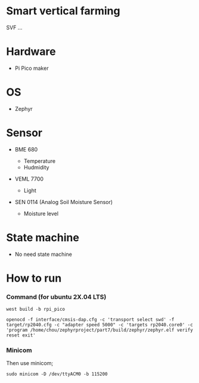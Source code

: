 # Smart vertical farming 

SVF ...

# Hardware

* Pi Pico maker

# OS

* Zephyr

# Sensor

* BME 680
  * Temperature
  * Hudmidity

* VEML 7700 
  * Light

* SEN 0114 (Analog Soil Moisture Sensor)
  * Moisture level
  
  
# State machine

* No need state machine

# How to run

### Command (for ubuntu 2X.04 LTS)

```
west build -b rpi_pico
```

```
openocd -f interface/cmsis-dap.cfg -c 'transport select swd' -f target/rp2040.cfg -c "adapter speed 5000" -c 'targets rp2040.core0' -c 'program /home/chou/zephyrproject/part7/build/zephyr/zephyr.elf verify reset exit'
```

### Minicom

Then use minicom;

```
sudo minicom -D /dev/ttyACM0 -b 115200
```

